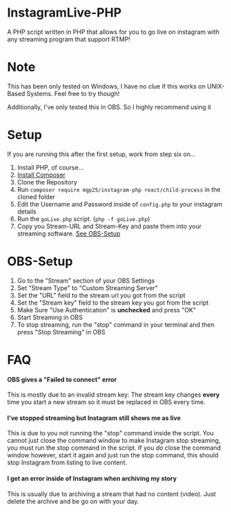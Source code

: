 # InstagramLive-PHP
A PHP script written in PHP that allows for you to go live on instagram with any streaming program that support RTMP!

# Note
This has been only tested on Windows, I have no clue if this works on UNIX-Based Systems. Feel free to try though!

Additionally, I've only tested this in OBS. So I highly recommend using it

# Setup
If you are running this after the first setup, work from step six on...

1. Install PHP, of course...
2. [Install Composer](https://getcomposer.org/download/)
3. Clone the Repository
4. Run ```composer require mgp25/instagram-php react/child-process``` in the cloned folder
5. Edit the Username and Password inside of `config.php` to your instagram details
6. Run the `goLive.php` script. (`php -f goLive.php`)
7. Copy you Stream-URL and Stream-Key and paste them into your streaming software. [See OBS-Setup](https://github.com/JRoy/InstagramLive-PHP#obs-setup)

# OBS-Setup
1. Go to the "Stream" section of your OBS Settings 
2. Set "Stream Type" to "Custom Streaming Server"
3. Set the "URL" field to the stream url you got from the script
4. Set the "Stream key" field to the stream key you got from the script
5. Make Sure "Use Authentication" is **unchecked** and press "OK"
6. Start Streaming in OBS
7. To stop streaming, run the "stop" command in your terminal and then press "Stop Streaming" in OBS

# FAQ
#### OBS gives a "Failed to connect" error
This is mostly due to an invalid stream key: The stream key changes **every** time you start a new stream so it must be replaced in OBS every time.
#### I've stopped streaming but Instagram still shows me as live
This is due to you not running the "stop" command inside the script. You cannot just close the command window to make Instagram stop streaming, you must run the stop command in the script. If you *do* close the command window however, start it again and just run the stop command, this should stop Instagram from listing to live content.
#### I get an error inside of Instagram when archiving my story
This is usually due to archiving a stream that had no content (video). Just delete the archive and be go on with your day.